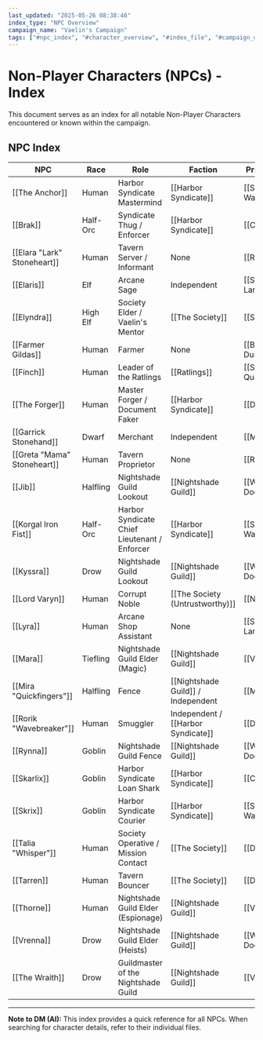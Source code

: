 ```yaml
---
last_updated: "2025-05-26 08:38:46"
index_type: "NPC Overview"
campaign_name: "Vaelin's Campaign"
tags: ["#npc_index", "#character_overview", "#index_file", "#campaign_data", "#character_list", "#allies", "#enemies", "#contacts"] # (NEW/ENHANCED)
---
```

# Non-Player Characters (NPCs) - Index

This document serves as an index for all notable Non-Player Characters encountered or known within the campaign.

## NPC Index

| NPC | Race | Role | Faction | Primary Location |
|---|---|---|---|---|
| [[The Anchor]] | Human | Harbor Syndicate Mastermind | [[Harbor Syndicate]] | [[Syndicate Warehouse]] |
| [[Brak]] | Half-Orc | Syndicate Thug / Enforcer | [[Harbor Syndicate]] | [[Crow's Nest]] |
| [[Elara "Lark" Stoneheart]] | Human | Tavern Server / Informant | None | [[Rusty Anchor]] |
| [[Elaris]] | Elf | Arcane Sage | Independent | [[Shaded Lantern]] |
| [[Elyndra]] | High Elf | Society Elder / Vaelin's Mentor | [[The Society]] | [[Starfall_Manor]] |
| [[Farmer Gildas]] | Human | Farmer | None | [[Beyond Duskhaven]] |
| [[Finch]] | Human | Leader of the Ratlings | [[Ratlings]] | [[Shadow Quarter]] |
| [[The Forger]] | Human | Master Forger / Document Faker | [[Harbor Syndicate]] | [[Docks]] |
| [[Garrick Stonehand]] | Dwarf | Merchant | Independent | [[Market Square]] |
| [[Greta "Mama" Stoneheart]] | Human | Tavern Proprietor | None | [[Rusty Anchor]] |
| [[Jib]] | Halfling | Nightshade Guild Lookout | [[Nightshade Guild]] | [[Whispering Door]] |
| [[Korgal Iron Fist]] | Half-Orc | Harbor Syndicate Chief Lieutenant / Enforcer | [[Harbor Syndicate]] | [[Syndicate Warehouse]] |
| [[Kyssra]] | Drow | Nightshade Guild Lookout | [[Nightshade Guild]] | [[Whispering Door]] |
| [[Lord Varyn]] | Human | Corrupt Noble | [[The Society (Untrustworthy)]] | [[Noble District]] |
| [[Lyra]] | Human | Arcane Shop Assistant | None | [[Shaded Lantern]] |
| [[Mara]] | Tiefling | Nightshade Guild Elder (Magic) | [[Nightshade Guild]] | [[Veil]] |
| [[Mira "Quickfingers"]] | Halfling | Fence | [[Nightshade Guild]] / Independent | [[Market Square]] |
| [[Rorik "Wavebreaker"]] | Human | Smuggler | Independent / [[Harbor Syndicate]] | [[Docks]] |
| [[Rynna]] | Goblin | Nightshade Guild Fence | [[Nightshade Guild]] | [[Whispering Door]] |
| [[Skarlix]] | Goblin | Harbor Syndicate Loan Shark | [[Harbor Syndicate]] | [[Crow's Nest]] |
| [[Skrix]] | Goblin | Harbor Syndicate Courier | [[Harbor Syndicate]] | [[Syndicate Warehouse]] |
| [[Talia "Whisper"]] | Human | Society Operative / Mission Contact | [[The Society]] | [[Drunken_Raven]] |
| [[Tarren]] | Human | Tavern Bouncer | [[The Society]] | [[Drunken_Raven]] |
| [[Thorne]] | Human | Nightshade Guild Elder (Espionage) | [[Nightshade Guild]] | [[Veil]] |
| [[Vrenna]] | Drow | Nightshade Guild Elder (Heists) | [[Nightshade Guild]] | [[Whispering Door]] |
| [[The Wraith]] | Drow | Guildmaster of the Nightshade Guild | [[Nightshade Guild]] | [[Veil]] |

---
**Note to DM (AI):** This index provides a quick reference for all NPCs. When searching for character details, refer to their individual files.